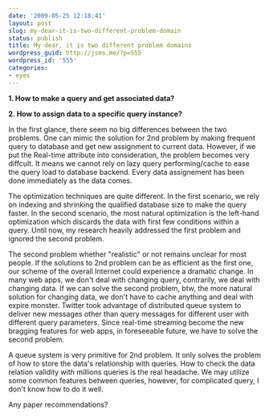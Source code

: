 ```yaml
---
date: '2009-05-25 12:18:41'
layout: post
slug: my-dear-it-is-two-different-problem-domain
status: publish
title: My dear, it is two different problem domains
wordpress_guid: http://jsms.me/?p=555
wordpress_id: '555'
categories:
- eyes
---
```


**1. How to make a query and get associated data?**

**2. How to assign data to a specific query instance?**

In the first glance, there seem no big differences between the two problems. One can mimic the solution for 2nd problem by making frequent query to database and get new assignment to current data. However, if we put the Real-time attribute into consideration, the problem becomes very diffcult. It means we cannot rely on lazy query performing/cache to ease the query load to database backend. Every data assignement has been done immediately as the data comes.

The optimization techniques are quite different. In the first scenario, we rely on indexing and shrinking the qualified database size to make the query faster. In the second scenario, the most natural optimization is the left-hand optimization which discards the data with first few conditions within a query. Until now, my research heavily addressed the first problem and ignored the second problem.

The second problem whether "realistic" or not remains unclear for most people. If the solutions to 2nd problem can be as efficient as the first one, our scheme of the overall Internet could experience a dramatic change. In many web apps, we don't deal with changing query, contrarily, we deal with changing data. If we can solve the second problem, btw, the more natural solution for changing data, we don't have to cache anything and deal with expire monster. Twitter took advantage of distributed queue system to deliver new messages other than query messages for different user with different query parameters. Since real-time streaming become the new bragging features for web apps, in foreseeable future, we have to solve the second problem.

A queue system is very primitive for 2nd problem. It only solves the problem of how to store the data's relationship with queries. How to check the data relation validity with millions queries is the real headache. We may utilize some common features between queries, however, for complicated query, I don't know how to do it well.

Any paper recommendations?
